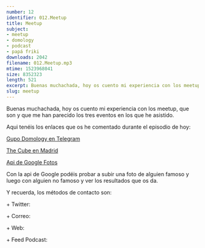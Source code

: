```yaml
---
number: 12
identifier: 012.Meetup
title: Meetup
subject:
- meetup
- domology
- podcast
- papá friki
downloads: 2042
filename: 012.Meetup.mp3
mtime: 1523968041
size: 8352323
length: 521
excerpt: Buenas muchachada, hoy os cuento mi experiencia con los meetup, que son y que me han parecido los tres eventos en los que he asistido.
slug: meetup
---
```

Buenas muchachada, hoy os cuento mi experiencia con los meetup, que son y que me han parecido los tres eventos en los que he asistido.

Aqui tenéis los enlaces que os he comentado durante el episodio de hoy:   

[Gupo Domology en Telegram](https://t.me/Domology)

[The Cube en Madrid](https://thecubemadrid.com/es/)

[Api de Google Fotos](https://cloud.google.com/vision/?hl=es)

Con la api de Google podéis probar a subir una foto de alguien famoso y luego con alguien no famoso y ver los resultados que os da.

Y recuerda, los métodos de contacto son:  

\+ Twitter:

\+ Correo:

\+ Web:

\+ Feed Podcast: